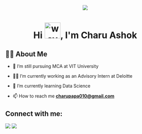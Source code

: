 <p align="center">
<img src="https://user-images.githubusercontent.com/83772941/155327687-6a3912c1-9035-4913-9726-b61df99c8575.gif" />
</p>

<h1 align="center">Hi  <img src="https://user-images.githubusercontent.com/78635600/131915844-7d09c238-2129-4a20-acb1-04dea16ffcd9.gif" alt="wave" width="50"/>, I'm Charu Ashok</h1>

## 🙋‍♂️ About Me 

- 🔭 I’m still pursuing MCA at VIT University

- 👨‍💻 I’m currently working as an Advisory Intern at Deloitte

- 🌱 I’m currently learning Data Science
- 📫 How to reach me <b>charupapa010@gmail.com</b>

## Connect with me:

<a href = "https://www.linkedin.com/in/charu-ashok-4416231b4/"><img src="https://img.icons8.com/fluent/48/000000/linkedin.png"/></a>
<a href = "https://www.instagram.com/_d._i_.a_/"><img src="https://img.icons8.com/fluent/48/000000/instagram-new.png"/></a>


